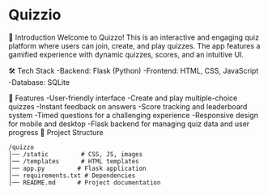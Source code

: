# Quizzio
📌 Introduction
Welcome to Quizzo!
This is an interactive and engaging quiz platform where users can join, create,
and play quizzes. The app features a gamified experience with dynamic quizzes, scores, and an intuitive UI.

🛠 Tech Stack
-Backend: Flask (Python)
-Frontend: HTML, CSS, JavaScript
-Database: SQLite


🚀 Features
-User-friendly interface
-Create and play multiple-choice quizzes
-Instant feedback on answers
-Score tracking and leaderboard system
-Timed questions for a challenging experience
-Responsive design for mobile and desktop
-Flask backend for managing quiz data and user progress
📂 Project Structure 
```
/quizzo
│── /static         # CSS, JS, images
│── /templates      # HTML templates
│── app.py         # Flask application
│── requirements.txt # Dependencies
│── README.md      # Project documentation
```
